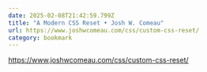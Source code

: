 ```yaml
---
date: 2025-02-08T21:42:59.799Z
title: "A Modern CSS Reset • Josh W. Comeau"
url: https://www.joshwcomeau.com/css/custom-css-reset/
category: bookmark
---
```

https://www.joshwcomeau.com/css/custom-css-reset/
